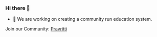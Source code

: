 ### Hi there 👋

- 🌱 We are working on creating a community run education system.

Join our Community:
[Pravritti](https://discord.gg/fU9NCm5D)

